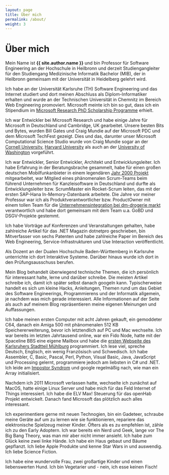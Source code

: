 ```yaml
---
layout: page
title: Über mich
permalink: /about/
weight: 3
---
```


# **Über mich**

Mein Name ist **{{ site.author.name }}** und bin Professor für Software Engineering an der Hochschule in Heilbronn und derzeit Studiengangleiter für den Studiengang Medizinische Informatik Bachelor (MIB), der in Heilbronn gemeinsam mit der Universität in Heidelberg gelehrt wird.

Ich habe an der Universität Karlsruhe (TH) Software Engineering und das Internet studiert und dort meinen Abschluss als Diplom-Informatiker erhalten und wurde an der Technischen Universität in Chemnitz im Bereich Web Engineering promoviert. Microsoft meinte ich bin so gut, dass ich ein Stipendium im [Microsoft Research PhD Scholarship Programme](https://www.microsoft.com/en-us/research/academic-program/phd-scholarship-europe-middle-east-africa/) erhielt. 

Ich war Entwickler bei Microsoft Research und habe einige Jahre für Microsoft in Deutschland und Cambridge, UK gearbeitet. Unsere besten Bits und Bytes, wurden Bill Gates und Craig Mundie auf der Microsoft PDC und dem Microsoft TechFest gezeigt. Dies und das, darunter unser Microsoft Computational Science Studio wurde von Craig Mundie sogar an der [Cornell University](https://news.microsoft.com/speeches/craig-mundie-cornell-university/), [Harvard University](https://news.microsoft.com/2009/11/04/craig-mundie-harvard-university/) als auch an der [University of Washington](https://news.microsoft.com/speeches/craig-mundie-university-of-washington/) vorgeführt.  

Ich war Entwickler, Senior Entwickler, Architekt und Entwicklungsleiter. Ich habe Erfahrung in der Beratungsbrache gesammelt, habe für einen großen deutschen Mobilfunkanbieter in einem legendären [Jahr 2000 Projekt](https://de.wikipedia.org/wiki/Jahr-2000-Problem) mitgearbeitet, war Mitglied eines phänomenalen Scrum-Teams beim führend Unternehmen für Kanzleisoftware in Deutschland und durfte als Entwicklungsleiter bzw. ScrumMaster ein Rocket-Scrum leiten, das mit der ersten SAP-Hana In-Memory-Datenbank arbeitete. Die Jahre vor meiner Professur war ich als Produktverantwortlicher bzw. ProductOwner mit einem tollen Team für die [Unternehmensintegration bei dm-drogerie markt](https://www.demtech.de/) verantwortlich und habe dort gemeinsam mit dem Team u.a. GoBD und DSGV-Projekte gestemmt.  

Ich habe Vorträge auf Konferenzen und Veranstaltungen gehalten, habe zahlreiche Artikel für das .NET Magazin dotnetpro geschrieben, bin Mitverfasser von sechs Patenten und habe zahlreiche Paper im Bereich des Web Engineering, Service-Infrastrukturen und Use Interaction veröffentlicht.  

Als Dozent an der Dualen Hochschule Baden-Württemberg in Karlsruhe unterrichte ich dort Interaktive Systeme. Darüber hinaus wurde ich dort in den Prüfungsausschuss berufen.

Mein Blog behandelt überwiegend technische Themen, die ich persönlich für interessant halte, lerne und darüber schreibe. Die meisten Artikel schreibe ich, damit ich später selbst danach googeln kann. Typischerweise handelt es sich um kleine Hacks, Anleitungen, Themen rund um das Gebiet des Software Engineerings, Programmierens und der Informatik allgemein, je nachdem was mich gerade interessiert. Alle Informationen auf der Seite als auch auf meinem Blog repräsentieren meine eigenen Meinungen und Auffassungen.  

Ich habe meinen ersten Computer mit acht Jahren gekauft, ein gemoddeter C64, danach ein Amiga 500 mit phänomenalen 512 KB Speichererweiterung, bevor ich letztendlich auf PC und Mac wechselte. Ich war bereits im letzten Jahrtausend online, war ein Fido Node, hatte mit der Spaceline BBS eine eigene Mailbox und habe die [ersten Webseite des Karlsruhers Stadtteil Mühlburg](https://web.archive.org/web/20010520154954/http://www.ka-muehlburg.de/) programmiert. Ich lese viel, spreche Deutsch, Englisch, ein wenig Französisch und Schwedisch. Ich habe Assembler, C, Basic, Pascal, Perl, Python, Visual Basic, Java, JavaScript und Processing gelernt, programmiere jedoch am liebsten in C# und .NET. Ich leide am [Impostor Syndrom](https://en.wikipedia.org/wiki/Impostor_syndrome) und google regelmäßig nach, wie man ein Array initialisiert.  

Nachdem ich 2011 Microsoft verlassen hatte, wechselte ich zunächst auf MacOS, hatte einige Linux Server und habe mich für das Feld Internet of Things interessiert. Ich habe die ELV Max! Steuerung für das openHab Projekt entwickelt. Danach fand Microsoft das plötzlich auch alles interessant.  

Ich experimentiere gerne mit neuen Technogien, bin ein Gadeteer, schraube meine Geräte auf um zu lernen wie sie funktionieren, repariere das elektronische Spielzeug meiner Kinder. Öfters als es zu empfehlen ist, zähle ich zu den Early Adoptern. Ich war bereits ein Nerd und Geek, lange vor The Big Bang Theory, was man mir aber nicht immer ansieht. Ich habe zum Glück keine zwei linke Hände. Ich habe ein Haus gebaut und Bäume gepflanzt. Ich liebe Apple Produkte und kenne Star Wars in und auswendig. Ich liebe Science Fiction.  

Ich habe eine wundervolle Frau, zwei großartige Kinder und einen liebenswerten Hund. Ich bin Vegetarier und -
nein, ich esse keinen Fisch!  

<!-- 
<div class="row">
{% include about/skills.html title="Programming Skills" source=site.data.programming-skills %}
{% include about/skills.html title="Other Skills" source=site.data.other-skills %}
</div>

<div class="row">
{% include about/timeline.html %}
</div>

-->